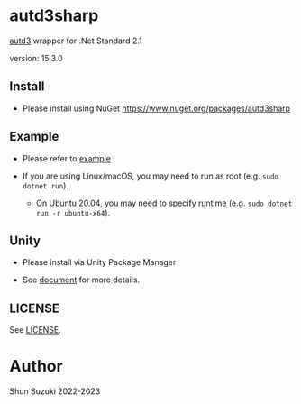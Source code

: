 # autd3sharp

[autd3](https://github.com/shinolab/autd3) wrapper for .Net Standard 2.1

version: 15.3.0

## Install

* Please install using NuGet
    https://www.nuget.org/packages/autd3sharp

## Example

* Please refer to [example](./example)

* If you are using Linux/macOS, you may need to run as root (e.g. `sudo dotnet run`).
    * On Ubuntu 20.04, you may need to specify runtime (e.g. `sudo dotnet run -r ubuntu-x64`).

## Unity

* Please install via Unity Package Manager
 - See [document](https://shinolab.github.io/autd3/book/en/Users_Manual/getting_started/unity.html) for more details.

## LICENSE

See [LICENSE](../LICENSE).

# Author

Shun Suzuki 2022-2023
